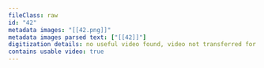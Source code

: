 ```yaml
---
fileClass: raw
id: "42"
metadata images: "[[42.png]]"
metadata images parsed text: ["[[42]]"]
digitization details: no useful video found, video not transferred for parsing
contains usable video: true
---
```

